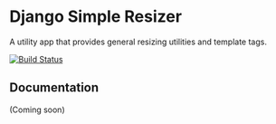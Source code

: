 # Django Simple Resizer

A utility app that provides general resizing utilities and template tags.

[![Build Status](https://travis-ci.org/zakdoek/django-simple-resizer.svg?branch=master)](https://travis-ci.org/zakdoek/django-simple-resizer)

## Documentation

(Coming soon)

